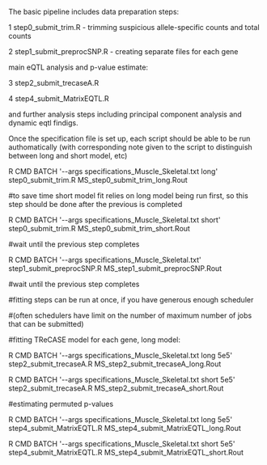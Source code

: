 The basic pipeline includes data preparation steps:

1 step0_submit_trim.R - trimming suspicious allele-specific counts and total counts

2 step1_submit_preprocSNP.R - creating separate files for each gene

main eQTL analysis and p-value estimate:

3 step2_submit_trecaseA.R

4 step4_submit_MatrixEQTL.R

and further analysis steps including principal component analysis and dynamic eqtl findigs.

Once the specification file is set up, each script should be able to be run authomatically (with corresponding note given to the script to distinguish between long and short model, etc)

R CMD BATCH  '--args specifications_Muscle_Skeletal.txt long' step0_submit_trim.R MS_step0_submit_trim_long.Rout

#to save time short model fit relies on long model being run first, so this step should be done after the previous is completed

R CMD BATCH  '--args specifications_Muscle_Skeletal.txt short' step0_submit_trim.R MS_step0_submit_trim_short.Rout

#wait until the previous step completes

R CMD BATCH  '--args specifications_Muscle_Skeletal.txt' step1_submit_preprocSNP.R MS_step1_submit_preprocSNP.Rout

#wait until the previous step completes

#fitting steps can be run at once, if you have generous enough scheduler 

#(often schedulers have limit on the number of maximum number of jobs that can be submitted)

#fitting TReCASE model for each gene, long model:

R CMD BATCH  '--args specifications_Muscle_Skeletal.txt long 5e5' step2_submit_trecaseA.R MS_step2_submit_trecaseA_long.Rout

R CMD BATCH  '--args specifications_Muscle_Skeletal.txt short 5e5' step2_submit_trecaseA.R MS_step2_submit_trecaseA_short.Rout

#estimating permuted p-values

R CMD BATCH  '--args specifications_Muscle_Skeletal.txt long 5e5' step4_submit_MatrixEQTL.R MS_step4_submit_MatrixEQTL_long.Rout

R CMD BATCH  '--args specifications_Muscle_Skeletal.txt short 5e5' step4_submit_MatrixEQTL.R MS_step4_submit_MatrixEQTL_short.Rout

